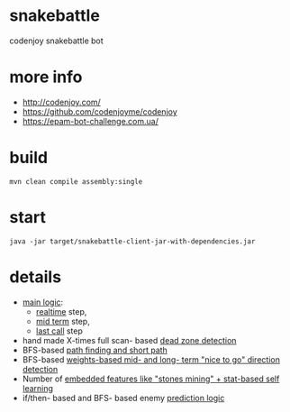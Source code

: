 # snakebattle
codenjoy snakebattle bot

# more info
- http://codenjoy.com/
- https://github.com/codenjoyme/codenjoy
- https://epam-bot-challenge.com.ua/

# build
```
mvn clean compile assembly:single
```

# start
```
java -jar target/snakebattle-client-jar-with-dependencies.jar
```

# details
- [main logic](https://github.com/illya13/snakebattle/blob/master/src/main/java/com/github/illya13/snakebattle/Solver.java#L50):
    - [realtime](https://github.com/illya13/snakebattle/blob/master/src/main/java/com/github/illya13/snakebattle/Solver.java#L65) step,
    - [mid term](https://github.com/illya13/snakebattle/blob/master/src/main/java/com/github/illya13/snakebattle/Solver.java#L132) step,
    - [last call](https://github.com/illya13/snakebattle/blob/master/src/main/java/com/github/illya13/snakebattle/Solver.java#L217) step
- hand made X-times full scan- based [dead zone detection](https://github.com/illya13/snakebattle/blob/master/src/main/java/com/github/illya13/snakebattle/Board.java#L111)
- BFS-based [path finding and short path](https://github.com/illya13/snakebattle/blob/master/src/main/java/com/github/illya13/snakebattle/BFS.java#L36)
- BFS-based [weights-based mid- and long- term "nice to go" direction detection](https://github.com/illya13/snakebattle/blob/master/src/main/java/com/github/illya13/snakebattle/BFS.java#L36)
- Number of [embedded features like "stones mining" + stat-based self learning](https://github.com/illya13/snakebattle/blob/master/src/main/java/com/github/illya13/snakebattle/Learning.java)
- if/then- based and BFS- based enemy [prediction logic](https://github.com/illya13/snakebattle/blob/master/src/main/java/com/github/illya13/snakebattle/SolverHelperImpl.java#L31)
